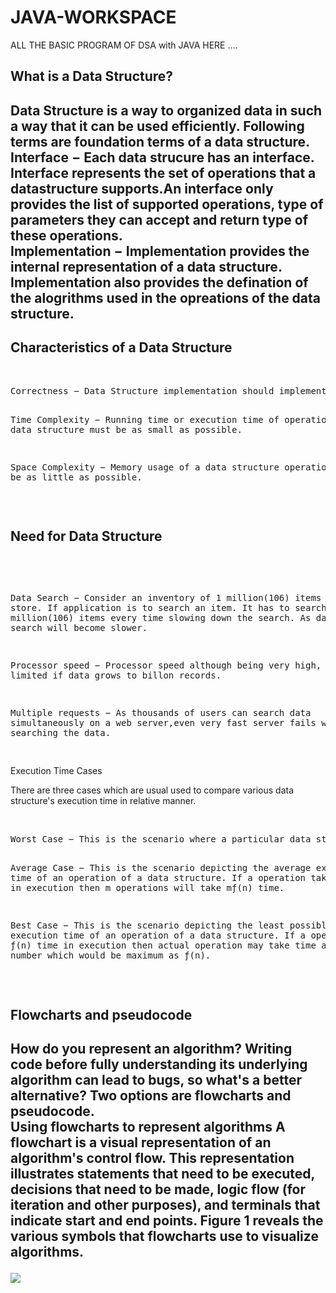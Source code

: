 # JAVA-WORKSPACE
ALL THE BASIC PROGRAM OF DSA with JAVA HERE ....
<h2>What is a Data Structure?<h2>
Data Structure is a way to organized data in such a way that it can be used efficiently. Following terms are foundation terms of a data structure.
<br>
  <b>Interface</b> − Each data strucure has an interface. Interface represents the set of operations that a datastructure supports.An interface only provides the list of supported operations, type of parameters they can accept and return type of these operations.
<br>
  <b>Implementation </b>− Implementation provides the internal representation of a data structure. Implementation also provides the defination of the alogrithms used in the opreations of the data structure.
<br>
  <h2>Characteristics of a Data Structure</h2>
  <br>
  <pre>
Correctness − Data Structure implementation should implement its interface correctly.

Time Complexity − Running time or execution time of operations of data structure must be as small as possible.

Space Complexity − Memory usage of a data structure operation should be as little as possible.
</pre>
  <br>
  <h2>Need for Data Structure</h2>
  <br>
  <pre>


Data Search − Consider an inventory of 1 million(106) items of a store. If application is to search an item. It has to search item in 1 million(106) items every time slowing down the search. As data grows, search will become slower.

Processor speed − Processor speed although being very high, falls limited if data grows to billon records.

Multiple requests − As thousands of users can search data simultaneously on a web server,even very fast server fails while searching the data.

</pre>
  <br.
       <h2>Execution Time Cases</h2>
  <br>
  <p>
There are three cases which are usual used to compare various data structure's execution time in relative manner.
  </p>
  <br>
  <pre>
Worst Case − This is the scenario where a particular data structure operation takes maximum time it can take. If a operation's worst case time is ƒ(n) then this operation will not take time more than ƒ(n) time where ƒ(n) represents function of n.

Average Case − This is the scenario depicting the average execution time of an operation of a data structure. If a operation takes ƒ(n) time in execution then m operations will take mƒ(n) time.

Best Case − This is the scenario depicting the least possible execution time of an operation of a data structure. If a operation takes ƒ(n) time in execution then actual operation may take time as random number which would be maximum as ƒ(n).
</pre>
 <br>
<h2>Flowcharts and pseudocode<h2>
<p>How do you represent an algorithm? Writing code before fully understanding its underlying algorithm can lead to bugs, so what's a better alternative? Two options are flowcharts and pseudocode.
<br>
 <b> Using flowcharts to represent algorithms</b>
A flowchart is a visual representation of an algorithm's control flow. This representation illustrates statements that need to be executed, decisions that need to be made, logic flow (for iteration and other purposes), and terminals that indicate start and end points. Figure 1 reveals the various symbols that flowcharts use to visualize algorithms.</p>
<img src="stylesheet" href="https://images.idgesg.net/images/article/2020/04/jw_pt1fig1-100837334-large.jpg?auto=webp&quality=85,70">
